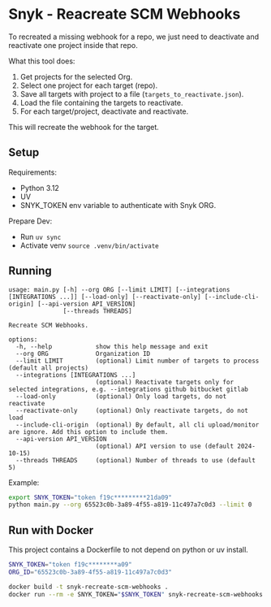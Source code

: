 # Snyk - Reacreate SCM Webhooks

To recreated a missing webhook for a repo, we just need to deactivate and reactivate one project inside that repo.

What this tool does:

1. Get projects for the selected Org.
2. Select one project for each target (repo).
3. Save all targets with project to a file (`targets_to_reactivate.json`).
4. Load the file containing the targets to reactivate.
5. For each target/project, deactivate and reactivate.

This will recreate the webhook for the target.

## Setup

Requirements:
- Python 3.12
- UV
- SNYK_TOKEN env variable to authenticate with Snyk ORG.

Prepare Dev:
- Run `uv sync`
- Activate venv `source .venv/bin/activate`

## Running

```
usage: main.py [-h] --org ORG [--limit LIMIT] [--integrations [INTEGRATIONS ...]] [--load-only] [--reactivate-only] [--include-cli-origin] [--api-version API_VERSION]
               [--threads THREADS]

Recreate SCM Webhooks.

options:
  -h, --help            show this help message and exit
  --org ORG             Organization ID
  --limit LIMIT         (optional) Limit number of targets to process (default all projects)
  --integrations [INTEGRATIONS ...]
                        (optional) Reactivate targets only for selected integrations, e.g. --integrations github bitbucket gitlab
  --load-only           (optional) Only load targets, do not reactivate
  --reactivate-only     (optional) Only reactivate targets, do not load
  --include-cli-origin  (optional) By default, all cli upload/monitor are ignore. Add this option to include them.
  --api-version API_VERSION
                        (optional) API version to use (default 2024-10-15)
  --threads THREADS     (optional) Number of threads to use (default 5)
```


Example:

```sh
export SNYK_TOKEN="token f19c*********21da09"
python main.py --org 65523c0b-3a89-4f55-a819-11c497a7c0d3 --limit 0
```

## Run with Docker

This project contains a Dockerfile to not depend on python or uv install.

```sh
SNYK_TOKEN="token f19c********a09"
ORG_ID="65523c0b-3a89-4f55-a819-11c497a7c0d3"

docker build -t snyk-recreate-scm-webhooks .
docker run --rm -e SNYK_TOKEN="$SNYK_TOKEN" snyk-recreate-scm-webhooks --org $ORG_ID --limit 0
```